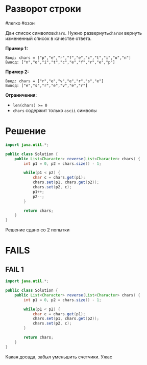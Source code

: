 # Разворот строки

#легко  #озон

Дан список символов`chars`. Нужно развернуть`chars`и вернуть измененный список в качестве ответа.

**Пример 1:**

```
Ввод: chars = ["p","e","r","f","e","c","t","i","o","n"]
Вывод: ["n","o","i","t","c","e","f","r","e","p"]
```

**Пример 2:**

```
Ввод: chars = ["r","e","v","e","r","s","e"]
Вывод: ["e","s","r","e","v","e","r"]
```

**Ограничения:**

- `len(chars) >= 0`
- `chars` содержит только `ascii` символы


# Решение

```java
import java.util.*;

public class Solution {
    public List<Character> reverse(List<Character> chars) {
        int p1 = 0, p2 = chars.size() - 1;

        while(p1 < p2) {
            char c = chars.get(p1);
            chars.set(p1, chars.get(p2));
            chars.set(p2, c);
            p1++;
            p2--;
        }

        return chars;
    }
}
```

Решение сдано со 2 попытки

# FAILS

## FAIL 1

```java
import java.util.*;

public class Solution {
    public List<Character> reverse(List<Character> chars) {
        int p1 = 0, p2 = chars.size() - 1;

        while(p1 < p2) {
            char c = chars.get(p1);
            chars.set(p1, chars.get(p2));
            chars.set(p2, c);
        }

        return chars;
    }
}
```

Какая досада, забыл уменьшить счетчики. Ужас
